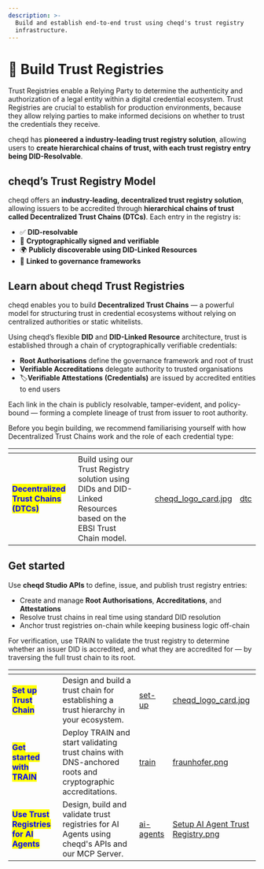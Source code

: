 ```yaml
---
description: >-
  Build and establish end-to-end trust using cheqd's trust registry
  infrastructure.
---
```


# 🤝 Build Trust Registries

Trust Registries enable a Relying Party to determine the authenticity and authorization of a legal entity within a digital credential ecosystem. Trust Registries are crucial to establish for production environments, because they allow relying parties to make informed decisions on whether to trust the credentials they receive.

cheqd has **pioneered a industry-leading trust registry solution**, allowing users to **create hierarchical chains of trust, with each trust registry entry being DID-Resolvable**.

## cheqd’s Trust Registry Model

cheqd offers an **industry-leading, decentralized trust registry solution**, allowing issuers to be accredited through **hierarchical chains of trust called Decentralized Trust Chains (DTCs)**. Each entry in the registry is:

* ✅ **DID-resolvable**
* 📜 **Cryptographically signed and verifiable**
* 🌍 **Publicly discoverable using DID-Linked Resources**
* 🔗 **Linked to governance frameworks**

## Learn about cheqd Trust Registries

cheqd enables you to build **Decentralized Trust Chains** — a powerful model for structuring trust in credential ecosystems without relying on centralized authorities or static whitelists.

Using cheqd’s flexible **DID** and **DID-Linked Resource** architecture, trust is established through a chain of cryptographically verifiable credentials:

* **Root Authorisations** define the governance framework and root of trust
* **Verifiable Accreditations** delegate authority to trusted organisations
* 🏷**Verifiable Attestations** **(Credentials)** are issued by accredited entities to end users

Each link in the chain is publicly resolvable, tamper-evident, and policy-bound — forming a complete lineage of trust from issuer to root authority.

Before you begin building, we recommend familiarising yourself with how Decentralized Trust Chains work and the role of each credential type:

<table data-card-size="large" data-view="cards"><thead><tr><th></th><th></th><th></th><th data-hidden data-card-cover data-type="files"></th><th data-hidden data-card-target data-type="content-ref"></th></tr></thead><tbody><tr><td><mark style="color:blue;"><strong>Decentralized Trust Chains (DTCs)</strong></mark></td><td>Build using our Trust Registry solution using DIDs and DID-Linked Resources based on the EBSI Trust Chain model.</td><td></td><td><a href="../../.gitbook/assets/cheqd_logo_card.jpg">cheqd_logo_card.jpg</a></td><td><a href="dtc/">dtc</a></td></tr></tbody></table>

## Get started

Use **cheqd Studio APIs** to define, issue, and publish trust registry entries:

* Create and manage **Root Authorisations**, **Accreditations**, and **Attestations**
* Resolve trust chains in real time using standard DID resolution
* Anchor trust registries on-chain while keeping business logic off-chain

For verification, use TRAIN to validate the trust registry to determine whether an issuer DID is accredited, and what they are accredited for — by traversing the full trust chain to its root.&#x20;

<table data-card-size="large" data-view="cards"><thead><tr><th></th><th></th><th data-hidden data-card-target data-type="content-ref"></th><th data-hidden data-card-cover data-type="files"></th></tr></thead><tbody><tr><td><mark style="color:blue;"><strong>Set up Trust Chain</strong></mark></td><td>Design and build a trust chain for establishing a trust hierarchy in your ecosystem.</td><td><a href="set-up/">set-up</a></td><td><a href="../../.gitbook/assets/cheqd_logo_card.jpg">cheqd_logo_card.jpg</a></td></tr><tr><td><mark style="color:blue;"><strong>Get started with TRAIN</strong></mark></td><td>Deploy TRAIN and start validating trust chains with DNS-anchored roots and cryptographic accreditations.</td><td><a href="train/">train</a></td><td><a href="../../.gitbook/assets/fraunhofer.png">fraunhofer.png</a></td></tr><tr><td><mark style="color:blue;"><strong>Use Trust Registries for AI Agents</strong></mark></td><td>Design, build and validate trust registries for AI Agents using cheqd's APIs and our MCP Server.</td><td><a href="../../getting-started/ai-agents/">ai-agents</a></td><td><a href="../../.gitbook/assets/Setup AI Agent Trust Registry.png">Setup AI Agent Trust Registry.png</a></td></tr></tbody></table>
